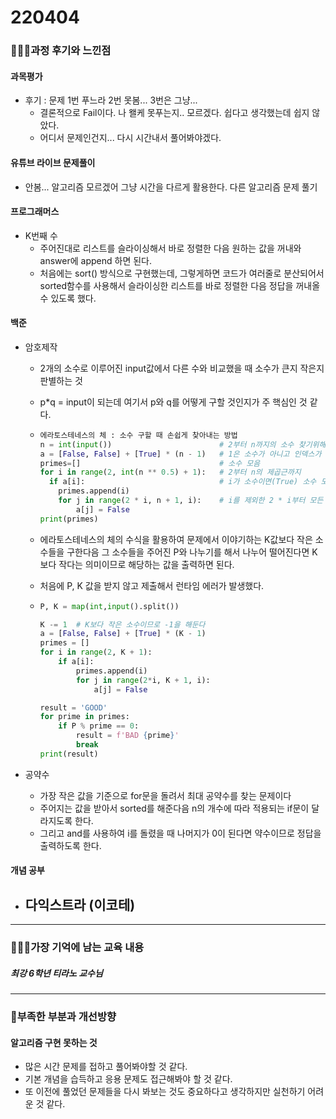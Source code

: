 # 220404

### 👨🏼‍🏫과정 후기와 느낀점

#### 과목평가

- 후기 : 문제 1번 푸느라 2번 못봄... 3번은 그냥... 
  - 결론적으로 Fail이다. 나 왤케 못푸는지.. 모르겠다. 쉽다고 생각했는데 쉽지 않았다.
  - 어디서 문제인건지... 다시 시간내서 풀어봐야겠다.



#### 유튜브 라이브 문제풀이

- 안봄... 알고리즘 모르겠어 그냥 시간을 다르게 활용한다. 다른 알고리즘 문제 풀기



#### 프로그래머스

- K번째 수
  - 주어진대로 리스트를 슬라이싱해서 바로 정렬한 다음 원하는 값을 꺼내와 answer에 append 하면 된다.
  - 처음에는 sort() 방식으로 구현했는데, 그렇게하면 코드가 여러줄로 분산되어서 sorted함수를 사용해서 슬라이싱한 리스트를 바로 정렬한 다음 정답을 꺼내올 수 있도록 했다.



#### 백준

- 암호제작

  - 2개의 소수로 이루어진 input값에서 다른 수와 비교했을 때 소수가 큰지 작은지 판별하는 것

  - p*q = input이 되는데 여기서 p와 q를 어떻게 구할 것인지가 주 핵심인 것 같다.

  - ```python
    에라토스테네스의 체 : 소수 구할 때 손쉽게 찾아내는 방법
    n = int(input())                        # 2부터 n까지의 소수 찾기위해 n 입력
    a = [False, False] + [True] * (n - 1)   # 1은 소수가 아니고 인덱스가 수를 의미하기 위해 원소는 n + 1개
    primes=[]                               # 소수 모음
    for i in range(2, int(n ** 0.5) + 1):   # 2부터 n의 제곱근까지
      if a[i]:                              # i가 소수이면(True) 소수 모음에 추가
        primes.append(i)
        for j in range(2 * i, n + 1, i):    # i를 제외한 2 * i부터 모든 배수 지움
            a[j] = False
    print(primes)
    ```

  - 에라토스테네스의 체의 수식을 활용하여 문제에서 이야기하는 K값보다 작은 소수들을 구한다음 그 소수들을 주어진 P와 나누기를 해서 나누어 떨어진다면 K보다 작다는 의미이므로 해당하는 값을 출력하면 된다.

  - 처음에 P, K 값을 받지 않고 제출해서 런타임 에러가 발생했다.

  - ``` python
    P, K = map(int,input().split())
    
    K -= 1  # K보다 작은 소수이므로 -1을 해둔다
    a = [False, False] + [True] * (K - 1)
    primes = []
    for i in range(2, K + 1):
        if a[i]:
            primes.append(i)
            for j in range(2*i, K + 1, i):
                a[j] = False
    
    result = 'GOOD'
    for prime in primes:
        if P % prime == 0:
            result = f'BAD {prime}'
            break
    print(result)
    ```

- 공약수

  - 가장 작은 값을 기준으로 for문을 돌려서 최대 공약수를 찾는 문제이다
  - 주어지는 값을 받아서 sorted를 해준다음 n의 개수에 따라 적용되는 if문이 달라지도록 한다.
  - 그리고 and를 사용하여 i를 돌렸을 때 나머지가 0이 된다면 약수이므로 정답을 출력하도록 한다.



#### 개념 공부

- 다익스트라 (이코테)
  - 

---

### 💁🏼‍♂️가장 기억에 남는 교육 내용

##### 최강 6학년 티라노 교수님

---

### 💫부족한 부분과 개선방향

#### 알고리즘 구현 못하는 것

- 많은 시간 문제를 접하고 풀어봐야할 것 같다.
- 기본 개념을 습득하고 응용 문제도 접근해봐야 할 것 같다.
- 또 이전에 풀었던 문제들을 다시 봐보는 것도 중요하다고 생각하지만 실천하기 어려운 것 같다.
